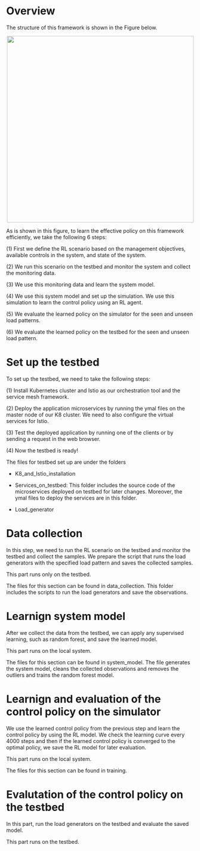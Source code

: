 <h1>Overview</h1>

The structure of this framework is shown in the Figure below.

<p align="center">
<img src="https://github.com/foroughsh/dynamically_meeting_performace_objectives_framework/blob/9eb9dc8e04de3e4e9bbeb1c1f3fca135abab6149/framework_small.png" width="500"/>
</p>

As is shown in this figure, to learn the effective policy on this framework efficiently, we take the following 6 steps:

(1) First we define the RL scenario based on the management objectives, available controls in the system, and state of the system.

(2) We run this scenario on the testbed and monitor the system and collect the monitoring data. 

(3) We use this monitoring data and learn the system model.

(4) We use this system model and set up the simulation. We use this simulation to learn the control policy using an RL agent.

(5) We evaluate the learned policy on the simulator for the seen and unseen load patterns.

(6) We evaluate the learned policy on the testbed for the seen and unseen load pattern.

<h1>Set up the testbed</h1>

To set up the testbed, we need to take the following steps:

(1) Install Kubernetes cluster and Istio as our orchestration tool and the service mesh framework. 

(2) Deploy the application microservices by running the ymal files on the master node of our K8 cluster. We need to also configure the virtual services for Istio. 

(3) Test the deployed application by running one of the clients or by sending a request in the web browser. 

(4) Now the testbed is ready!


The files for testbed set up are under the folders
 
+ K8_and_Istio_installation
 
+ Services_on_testbed: This folder includes the source code of the microservices deployed on testbed for later changes. Moreover, the ymal files to deploy the services are in this folder. 
 
+ Load_generator
 

<h1>Data collection</h1>

In this step, we need to run the RL scenario on the testbed and monitor the testbed and collect the samples. We prepare the script that runs the load generators with the specified load pattern and saves the collected samples.  


This part runs only on the testbed. 

The files for this section can be found in data_collection. This folder includes the scripts to run the load generators and save the observations.   

<h1>Learnign system model</h1>

After we collect the data from the testbed, we can apply any supervised learning, such as random forest, and save the learned model.

This part runs on the local system. 

The files for this section can be found in system_model. The file generates the system model, cleans the collected observations and removes the outliers and trains the random forest model.   


<h1>Learnign and evaluation of the control policy on the simulator</h1>

We use the learned control policy from the previous step and learn the control policy by using the RL model. We check the learning curve every 4000 steps and then if the learned control policy is converged to the optimal policy, we save the RL model for later evaluation. 


This part runs on the local system. 

The files for this section can be found in training.    


<h1>Evalutation of the control policy on the testbed</h1>

In this part, run the load generators on the testbed and evaluate the saved model. 


This part runs on the testbed. 


